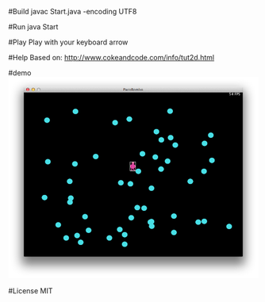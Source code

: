 #Build
javac Start.java -encoding UTF8

#Run
java Start

#Play
Play with your keyboard arrow

#Help
Based on: http://www.cokeandcode.com/info/tut2d.html

#demo
![demo](demo/demo.png)

#License
MIT
